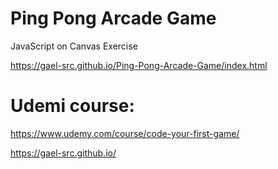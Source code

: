 # Ping Pong Arcade Game

JavaScript on Canvas Exercise

https://gael-src.github.io/Ping-Pong-Arcade-Game/index.html

# Udemi course:

https://www.udemy.com/course/code-your-first-game/


https://gael-src.github.io/
